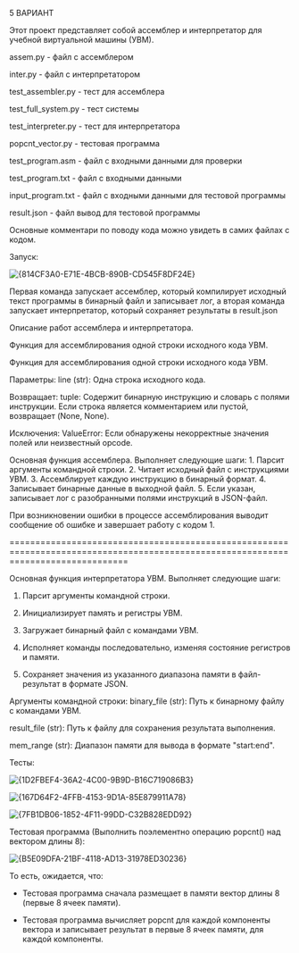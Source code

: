 5 ВАРИАНТ

Этот проект представляет собой ассемблер и интерпретатор для учебной виртуальной машины (УВМ).

assem.py - файл с ассемблером

inter.py - файл с интерпретатором

test_assembler.py - тест для ассемблера

test_full_system.py - тест системы

test_interpreter.py - тест для интерпретатора

popcnt_vector.py - тестовая программа

test_program.asm - файл с входными данными для проверки

test_program.txt - файл с входными данными

input_program.txt  - файл с входными данными для тестовой программы

result.json - файл вывод для тестовой программы

Основные комментари по поводу кода можно увидеть в самих файлах с кодом.

Запуск:

![{814CF3A0-E71E-4BCB-890B-CD545F8DF24E}](https://github.com/user-attachments/assets/b3508408-f14d-466a-be63-31012b303aa3)

Первая команда запускает ассемблер, который компилирует исходный текст программы в бинарный файл и записывает лог, а вторая команда запускает интерпретатор, который сохраняет результаты в result.json

Описание работ ассемблера и интерпретатора.

Функция для ассемблирования одной строки исходного кода УВМ.

Функция для ассемблирования одной строки исходного кода УВМ.

Параметры: line (str): Одна строка исходного кода.

Возвращает: tuple: Содержит бинарную инструкцию и словарь с полями инструкции. Если строка является комментарием или пустой, возвращает (None, None).

Исключения: ValueError: Если обнаружены некорректные значения полей или неизвестный opcode.

Основная функция ассемблера. Выполняет следующие шаги:
        1. Парсит аргументы командной строки.
        2. Читает исходный файл с инструкциями УВМ.
        3. Ассемблирует каждую инструкцию в бинарный формат.
        4. Записывает бинарные данные в выходной файл.
        5. Если указан, записывает лог с разобранными полями инструкций в JSON-файл.
        
При возникновении ошибки в процессе ассемблирования выводит сообщение об ошибке и завершает работу с кодом 1.

===================================================================================================================================

Основная функция интерпретатора УВМ. Выполняет следующие шаги:
  1. Парсит аргументы командной строки.
        
  2. Инициализирует память и регистры УВМ.
        
  3. Загружает бинарный файл с командами УВМ.
        
  4. Исполняет команды последовательно, изменяя состояние регистров и памяти.
        
  5. Сохраняет значения из указанного диапазона памяти в файл-результат в формате JSON.

Аргументы командной строки:
  binary_file (str): Путь к бинарному файлу с командами УВМ.
        
  result_file (str): Путь к файлу для сохранения результата выполнения.
        
  mem_range (str): Диапазон памяти для вывода в формате "start:end".

Тесты:

![{1D2FBEF4-36A2-4C00-9B9D-B16C719086B3}](https://github.com/user-attachments/assets/12d74972-8857-4379-8677-4f1385ec3aa8)

![{167D64F2-4FFB-4153-9D1A-85E879911A78}](https://github.com/user-attachments/assets/39fe6a62-a829-4a8c-87a9-0c8674d41759)

![{7FB1DB06-1852-4F11-99DD-C32B828EDD92}](https://github.com/user-attachments/assets/80c63617-e517-4eac-8ae7-096beb2533fd)

Тестовая программа (Выполнить поэлементно операцию popcnt() над вектором длины 8):

![{B5E09DFA-21BF-4118-AD13-31978ED30236}](https://github.com/user-attachments/assets/ea2ebbb7-995f-48a5-9ea0-35e850217283)

То есть, ожидается, что:

- Тестовая программа сначала размещает в памяти вектор длины 8 (первые 8 ячеек памяти).

- Тестовая программа вычисляет popcnt для каждой компоненты вектора и записывает результат в первые 8 ячеек памяти, для каждой компоненты.

